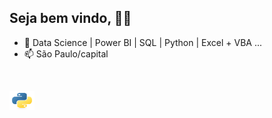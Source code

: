 ## Seja bem vindo, 👋😎
- 🌱 Data Science | Power BI | SQL | Python | Excel + VBA ...
- 📫 São Paulo/capital 


<div style="display: inline_block"><br>

          
  >
  <img align="center" alt="Felip3oliveir-Python" height="30" width="40" src="https://raw.githubusercontent.com/devicons/devicon/master/icons/python/python-original.svg">


          
  

            
          
  




